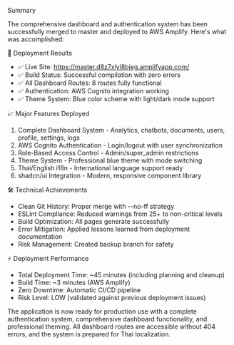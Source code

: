 Summary

  The comprehensive dashboard and authentication system has been successfully merged to master and deployed to AWS
  Amplify. Here's what was accomplished:

  🚀 Deployment Results

  - ✅ Live Site: https://master.d8z7xlyl8bjeg.amplifyapp.com/
  - ✅ Build Status: Successful compilation with zero errors
  - ✅ All Dashboard Routes: 8 routes fully functional
  - ✅ Authentication: AWS Cognito integration working
  - ✅ Theme System: Blue color scheme with light/dark mode support

  📈 Major Features Deployed

  1. Complete Dashboard System - Analytics, chatbots, documents, users, profile, settings, logs
  2. AWS Cognito Authentication - Login/logout with user synchronization
  3. Role-Based Access Control - Admin/super_admin restrictions
  4. Theme System - Professional blue theme with mode switching
  5. Thai/English i18n - International language support ready
  6. shadcn/ui Integration - Modern, responsive component library

  🛠 Technical Achievements

  - Clean Git History: Proper merge with --no-ff strategy
  - ESLint Compliance: Reduced warnings from 25+ to non-critical levels
  - Build Optimization: All pages generate successfully
  - Error Mitigation: Applied lessons learned from deployment documentation
  - Risk Management: Created backup branch for safety

  ⚡ Deployment Performance

  - Total Deployment Time: ~45 minutes (including planning and cleanup)
  - Build Time: ~3 minutes (AWS Amplify)
  - Zero Downtime: Automatic CI/CD pipeline
  - Risk Level: LOW (validated against previous deployment issues)

  The application is now ready for production use with a complete authentication system, comprehensive dashboard
  functionality, and professional theming. All dashboard routes are accessible without 404 errors, and the system is
  prepared for Thai localization.